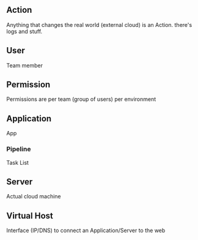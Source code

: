 
## Action
Anything that changes the real world (external cloud) is an Action. there's logs and stuff.

## User
Team member

## Permission
Permissions are per team (group of users) per environment

## Application
App

### Pipeline
Task List

## Server
Actual cloud machine

## Virtual Host
Interface (IP/DNS) to connect an Application/Server to the web

